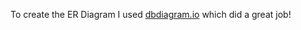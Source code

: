 To create the ER Diagram I used [dbdiagram.io](https://dbdiagram.io/d/project-3-65ee1fc7b1f3d4062c921925) which did a great job!